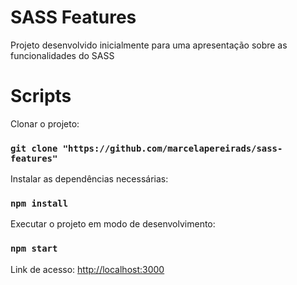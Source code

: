 # SASS Features

Projeto desenvolvido inicialmente para uma apresentação sobre as funcionalidades do SASS

# Scripts

Clonar o projeto:
###  `git clone "https://github.com/marcelapereirads/sass-features"`

Instalar as dependências necessárias:
###  `npm install`

Executar o projeto em modo de desenvolvimento:
### `npm start`

Link de acesso: [http://localhost:3000](http://localhost:3000)